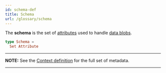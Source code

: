 ```yaml
---
id: schema-def
title: Schema
url: /glossary/schema
---
```


The **schema** is the set of [attributes](/glossary/attribute) used to
handle [data blobs](/glossary/blob).

```elm
type Schema =
  Set Attribute
```

***
**NOTE:** See the [Context definition](/glossary/context) for the full set of metadata.
***
